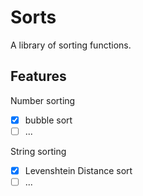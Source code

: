 # Sorts

A library of sorting functions.

## Features

Number sorting
- [x] bubble sort
- [ ] ...

String sorting
- [x] Levenshtein Distance sort
- [ ] ...